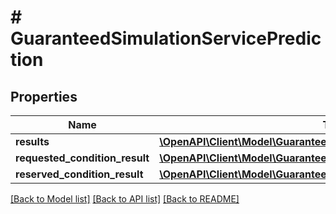 # # GuaranteedSimulationServicePrediction

## Properties

Name | Type | Description | Notes
------------ | ------------- | ------------- | -------------
**results** | [**\OpenAPI\Client\Model\GuaranteedSimulationServicePredictionResult[]**](GuaranteedSimulationServicePredictionResult.md) |  | [optional]
**requested_condition_result** | [**\OpenAPI\Client\Model\GuaranteedSimulationServicePredictionResult**](GuaranteedSimulationServicePredictionResult.md) |  | [optional]
**reserved_condition_result** | [**\OpenAPI\Client\Model\GuaranteedSimulationServicePredictionResult**](GuaranteedSimulationServicePredictionResult.md) |  | [optional]

[[Back to Model list]](../../README.md#models) [[Back to API list]](../../README.md#endpoints) [[Back to README]](../../README.md)

